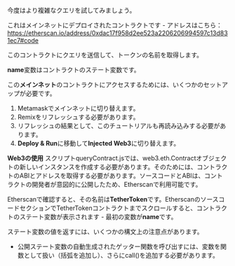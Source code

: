 今度はより複雑なクエリを試してみましょう。

これはメインネットにデプロイされたコントラクトです - アドレスはこちら：<a href="https://etherscan.io/address/0xdac17f958d2ee523a2206206994597c13d831ec7#code" target="_blank">https://etherscan.io/address/0xdac17f958d2ee523a2206206994597c13d831ec7#code</a>

このコントラクトにクエリを送信して、トークンの名前を取得します。

**name**変数はコントラクトのステート変数です。

この**メインネット**のコントラクトにアクセスするためには、いくつかのセットアップが必要です。
1. Metamaskでメインネットに切り替えます。
2. Remixをリフレッシュする必要があります。
3. リフレッシュの結果として、このチュートリアルも再読み込みする必要があります。
4. **Deploy & Run**に移動して**Injected Web3**に切り替えます。

**Web3の使用**
スクリプトqueryContract.jsでは、web3.eth.Contractオブジェクトの新しいインスタンスを作成する必要があります。そのためには、コントラクトのABIとアドレスを取得する必要があります。ソースコードとABIは、コントラクトの開発者が意図的に公開したため、Etherscanで利用可能です。

Etherscanで確認すると、その名前は**TetherToken**です。EtherscanのソースコードセクションでTetherTokenコントラクトまでスクロールすると、コントラクトのステート変数が表示されます - 最初の変数が**name**です。

ステート変数の値を返すには、いくつかの構文上の注意点があります。
- 公開ステート変数の自動生成されたゲッター関数を呼び出すには、変数を関数として扱い（括弧を追加し）、さらにcall()を追加する必要があります。